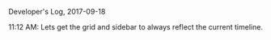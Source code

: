 Developer's Log, 2017-09-18

11:12 AM: Lets get the grid and sidebar to always reflect the current timeline.
